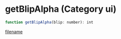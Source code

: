 # getBlipAlpha (Category ui)

```js
function getBlipAlpha(blip: number): int
```

[filename](getBlipAlpha_m.md ':include')